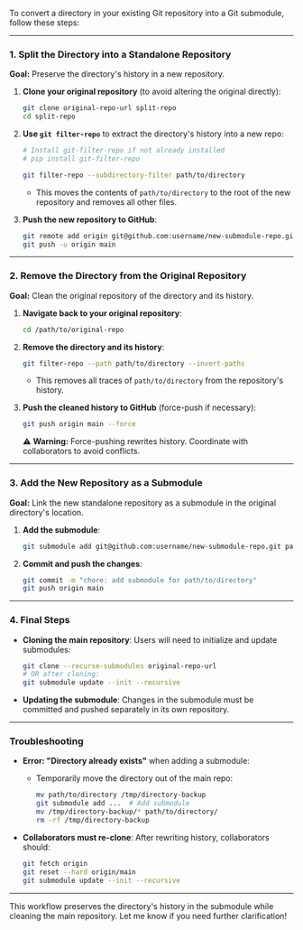 To convert a directory in your existing Git repository into a Git submodule, follow these steps:

---

### **1. Split the Directory into a Standalone Repository**
**Goal:** Preserve the directory's history in a new repository.

1. **Clone your original repository** (to avoid altering the original directly):
   ```bash
   git clone original-repo-url split-repo
   cd split-repo
   ```

2. **Use `git filter-repo`** to extract the directory's history into a new repo:
   ```bash
   # Install git-filter-repo if not already installed
   # pip install git-filter-repo

   git filter-repo --subdirectory-filter path/to/directory
   ```
   - This moves the contents of `path/to/directory` to the root of the new repository and removes all other files.

3. **Push the new repository to GitHub**:
   ```bash
   git remote add origin git@github.com:username/new-submodule-repo.git
   git push -u origin main
   ```

---

### **2. Remove the Directory from the Original Repository**
**Goal:** Clean the original repository of the directory and its history.

1. **Navigate back to your original repository**:
   ```bash
   cd /path/to/original-repo
   ```

2. **Remove the directory and its history**:
   ```bash
   git filter-repo --path path/to/directory --invert-paths
   ```
   - This removes all traces of `path/to/directory` from the repository's history.

3. **Push the cleaned history to GitHub** (force-push if necessary):
   ```bash
   git push origin main --force
   ```
   ⚠️ **Warning:** Force-pushing rewrites history. Coordinate with collaborators to avoid conflicts.

---

### **3. Add the New Repository as a Submodule**
**Goal:** Link the new standalone repository as a submodule in the original directory's location.

1. **Add the submodule**:
   ```bash
   git submodule add git@github.com:username/new-submodule-repo.git path/to/directory
   ```

2. **Commit and push the changes**:
   ```bash
   git commit -m "chore: add submodule for path/to/directory"
   git push origin main
   ```

---

### **4. Final Steps**
- **Cloning the main repository**:
  Users will need to initialize and update submodules:
  ```bash
  git clone --recurse-submodules original-repo-url
  # OR after cloning:
  git submodule update --init --recursive
  ```

- **Updating the submodule**:
  Changes in the submodule must be committed and pushed separately in its own repository.

---

### **Troubleshooting**
- **Error: "Directory already exists"** when adding a submodule:
  - Temporarily move the directory out of the main repo:
    ```bash
    mv path/to/directory /tmp/directory-backup
    git submodule add ...  # Add submodule
    mv /tmp/directory-backup/* path/to/directory/
    rm -rf /tmp/directory-backup
    ```

- **Collaborators must re-clone**:
  After rewriting history, collaborators should:
  ```bash
  git fetch origin
  git reset --hard origin/main
  git submodule update --init --recursive
  ```

---

This workflow preserves the directory's history in the submodule while cleaning the main repository. Let me know if you need further clarification!

